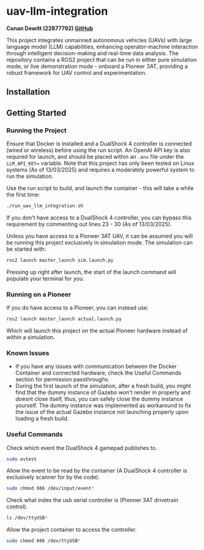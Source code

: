 # uav-llm-integration

**Conan Dewitt (22877792) [GitHub](https://github.com/Ayodhya27)**

This project integrates unmanned autonomous vehicles (UAVs) with large language model (LLM) capabilities, enhancing operator-machine interaction through intelligent decision-making and real-time data analysis. The repository contains a ROS2 project that can be run in either pure simulation mode, or live demonstration mode - onboard a Pioneer 3AT, providing a robust framework for UAV control and experimentation.

## Installation

## Getting Started

### Running the Project

Ensure that Docker is installed and a DualShock 4 controller is connected (wired or wireless) before using the run script. An OpenAI API key is also required for launch, and should be placed within an `.env` file under the `LLM_API_KEY=` variable.
Note that this project has only been tested on Linux systems (As of 13/03/2025) and requires a moderately powerful system to run the simulation.


Use the run script to build, and launch the container - this will take a while the first time:

```bash
./run_uav_llm_integration.sh
```

If you don't have access to a DualShock 4 controller, you can bypass this requirement by commenting out lines 23 - 30 (As of 13/03/2025).


Unless you have access to a Pioneer 3AT UAV, it can be assumed you will be running this project exclusively in simulation mode. The simulation can be started with:

```bash
ros2 launch master_launch sim.launch.py
```

Pressing up right after launch, the start of the launch command will populate your terminal for you.

### Running on a Pioneer

If you do have access to a Pioneer, you can instead use:

```bash
ros2 launch master_launch actual.launch.py
```

Which will launch this project on the actual Pioneer hardware instead of within a simulation.

### Known Issues

- If you have any issues with communication between the Docker Container and connected hardware, check the Useful Commands section for permission passthroughs.
- During the first launch of the simulation, after a fresh build, you might find that the dummy instance of Gazebo won't render in properly and doesnt close itself, thus, you can safely close the dummy instance yourself. The dummy instance was implemented as workaround to fix the issue of the actual Gazebo instance not launching properly upon loading a fresh build.

### Useful Commands

Check which event the DualShock 4 gamepad publishes to.

```bash
sudo evtest
```

Allow the event to be read by the container (A DualShock 4 controller is exclusively scanner for by the code).

```bash
sudo chmod 666 /dev/input/event*
```

Check what index the usb serial controller is (Pionner 3AT drivetrain control).

```bash
ls /dev/ttyUSB*
```

Allow the project container to access the controller.

```bash
sudo chmod 666 /dev/ttyUSB*
```
